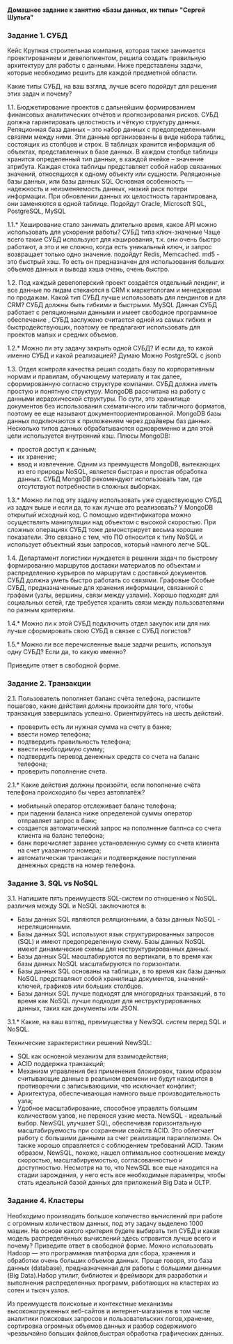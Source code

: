 #### Домашнее задание к занятию «Базы данных, их типы» "Сергей Шульга"

### Задание 1. СУБД
Кейс
Крупная строительная компания, которая также занимается проектированием и девелопментом, решила создать правильную архитектуру для работы с данными. Ниже представлены задачи, которые необходимо решить для каждой предметной области.

Какие типы СУБД, на ваш взгляд, лучше всего подойдут для решения этих задач и почему?

1.1. Бюджетирование проектов с дальнейшим формированием финансовых аналитических отчётов и прогнозирования рисков. СУБД должна гарантировать целостность и чёткую структуру данных.
Реляционная база данных – это набор данных с предопределенными связями между ними. Эти данные организованны в виде набора таблиц, состоящих из столбцов и строк. В таблицах хранится информация об объектах, представленных в базе данных. В каждом столбце таблицы хранится определенный тип данных, в каждой ячейке – значение атрибута. Каждая стока таблицы представляет собой набор связанных значений, относящихся к одному объекту или сущности.
Реляционные базы данных, или базы данных SQL Основная особенность — надежность и неизменяемость данных, низкий риск потери информации. При обновлении данных их целостность гарантирована, они заменяются в одной таблице. Подойдут Oracle, Microsoft SQL, PostgreSQL, MySQL

1.1.* Хеширование стало занимать длительно время, какое API можно использовать для ускорения работы?
СУБД типа ключ-значение Чаще всего такие СУБД используют для кэширования, т.к. они очень быстро работают, а это и не сложно, когда есть уникальный ключ, и запрос возвращает только одно значение. подойдут Redis, Memcached. md5 - это быстрый хэш. То есть он предназначен для использования больших объемов данных и вывода хэша очень, очень быстро.

1.2. Под каждый девелоперский проект создаётся отдельный лендинг, и все данные по лидам стекаются в CRM к маркетологам и менеджерам по продажам. Какой тип СУБД лучше использовать для лендингов и для CRM? СУБД должны быть гибкими и быстрыми.
MySQL Данная СУБД работает с реляционными данными и имеет свободное программное обеспечение , СУБД заслужено считается одной из самых гибких и быстродействующих, поэтому ее предлагают использовать для проектов малых и средних объемов.

1.2.* Можно ли эту задачу закрыть одной СУБД? И если да, то какой именно СУБД и какой реализацией?
Думаю Можно PostgreSQL с jsonb

1.3. Отдел контроля качества решил создать базу по корпоративным нормам и правилам, обучающему материалу и так далее, сформированную согласно структуре компании. СУБД должна иметь простую и понятную структуру.
MongoDB рассчитана на работу с данными иерархической структуры. По сути, это хранилище документов без использования схематичного или табличного форматов, поэтому ее еще называют документоориентированной. MongoDB базы данных подключаются к приложениям через драйверы баз данных. Несколько типов данных обрабатываются одновременно и для этой цели используется внутренний кэш. Плюсы MongoDB:
- простой доступ к данным;
- их хранение;
- ввод и извлечение.
Одним из преимуществ MongoDB, вытекающих из его природы NoSQL, является быстрая и простая обработка данных. СУБД MongoDB рекомендуют использовать там, где отсутствуют потребности в сложных выборках.

1.3.* Можно ли под эту задачу использовать уже существующую СУБД из задач выше и если да, то как лучше это реализовать?
У MongoDB открытый исходный код. С помощью идентификатора можно осуществлять манипуляции над объектом с высокой скоростью. При сложных операциях СУБД тоже демонстрирует весьма хорошие показатели. Это связано с тем, что ПО относится к типу NoSQL и использует объектный язык запросов, который намного легче SQL.

1.4. Департамент логистики нуждается в решении задач по быстрому формированию маршрутов доставки материалов по объектам и распределению курьеров по маршрутам с доставкой документов. СУБД должна уметь быстро работать со связями.
Графовые Особые СУБД, предназначенные для хранения информации, связанной с графами (узлы, вершины, связи между узлами). Хорошо подходят для социальных сетей, где требуется хранить связи между пользователями по разным критериям.

1.4.* Можно ли к этой СУБД подключить отдел закупок или для них лучше сформировать свою СУБД в связке с СУБД логистов?

1.5.* Можно ли все перечисленные выше задачи решить, используя одну СУБД? Если да, то какую именно?

Приведите ответ в свободной форме.

### Задание 2. Транзакции
2.1. Пользователь пополняет баланс счёта телефона, распишите пошагово, какие действия должны произойти для того, чтобы транзакция завершилась успешно. Ориентируйтесь на шесть действий.
- проверить есть ли нужная сумма на счету в банке;
- ввести номер телефона;
- подтвердить правильность телефона;
- ввести необходимую сумму;
- подтвердить перевод денежных средств со счета на баланс телефона;
- проверить пополнение счета.

2.1.* Какие действия должны произойти, если пополнение счёта телефона происходило бы через автоплатёж?
- мобильный оператор отслеживает баланс телефона;
- при падении баланса ниже определеной суммы оператор отправляет запрос в банк;
- создается автоматический запрос на пополнение балпнса со счета клиента на баланс телефона;
- банк перечисляет заранее установленную сумму со счета клиента на счет указанного номера;
- автоматическая транзакция и подтверждение поступления денежных средств на номер телефона.



### Задание 3. SQL vs NoSQL
3.1. Напишите пять преимуществ SQL-систем по отношению к NoSQL.
различия между SQL и NoSQL заключаются в:
- Базы данных SQL являются реляционными, а базы данных NoSQL - нереляционными.
- Базы данных SQL используют язык структурированных запросов (SQL) и имеют предопределенную схему. Базы данных NoSQL имеют динамические  схемы для неструктурированных данных.
- Базы данных SQL масштабируются по вертикали, в то время как базы данных NoSQL масштабируются по горизонтали.
- Базы данных SQL основаны на таблицах, в то время как базы данных NoSQL представляют собой хранилища документов, значений-ключей, графиков или больших столбцов.
- Базы данных SQL лучше подходят для многорядных транзакций, в то время как NoSQL лучше подходит для неструктурированных данных, таких как документы или JSON.

3.1.* Какие, на ваш взгляд, преимущества у NewSQL систем перед SQL и NoSQL.

Технические характеристики решений NewSQL:
- SQL как основной механизм для взаимодействия;
- ACID поддержка транзакций;
- Механизм управления без применения блокировок, таким образом считывающие данные в реальном времени не будут находится в противоречии с записывающими, что исключает конфликт;
- Архитектура, обеспечивающая намного выше производительность узла;
- Удобное масштабирование, способное управлять большим количеством узлов, не перенося узкие места.
NewSQL - идеальный выбор. NewSQL улучшает SQL, обеспечивая горизонтальную масштабируемость при сохранении свойств ACID. Это облегчает работу с большими данными за счет реализации параллелизма. Он также хорошо справляется с соблюдением требований ACID. Таким образом, NewSQL, похоже, нашел оптимальное соотношение между скоростью, масштабируемостью, согласованностью и доступностью. Несмотря на то, что NewSQL все еще находится на стадии зарождения, у него есть все необходимые параметры, чтобы стать идеальной базой данных для приложений Big Data и OLTP. 



### Задание 4. Кластеры
Необходимо производить большое количество вычислений при работе с огромным количеством данных, под эту задачу выделено 1000 машин.
На основе какого критерия будете выбирать тип СУБД и какая модель распределённых вычислений здесь справится лучше всего и почему?
Приведите ответ в свободной форме.
Можно использовать Hadoop — это программная платформа для сбора, хранения и обработки очень больших объемов данных. Проще говоря, это база данных (database), предназначенная для работы с большими данными (Big Data).Набор утилит, библиотек и фреймворк для разработки и выполнения распределенных программ, работающих на кластерах из сотен и тысяч узлов.

Из преимуществ поисковые и контекстные механизмы высоконагруженных веб-сайтов и интернет-магазинов в том числе аналитики поисковых запросов и пользовательских логов,хранение, сортировка огромных объемов данных и разбор содержимого чрезвычайно больших файлов,быстрая обработка графических данных.
